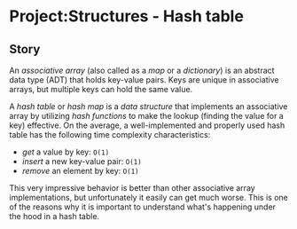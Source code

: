 # Project:Structures - Hash table

## Story

An _associative array_ (also called as a _map_ or a _dictionary_) is an
abstract data type (ADT) that holds key-value pairs. Keys are unique in
associative arrays, but multiple keys can hold the same value.

A _hash table_ or _hash map_ is a _data structure_ that implements
an associative array by utilizing _hash functions_ to make the lookup
(finding the value for a key) effective. On the average, a
well-implemented and properly used hash table has the following
time complexity characteristics:

- _get_ a value by key: `O(1)`
- _insert_ a new key-value pair: `O(1)`
- _remove_ an element by key: `O(1)`

This very impressive behavior is better than other associative array
implementations, but unfortunately it easily can get much worse. This
is one of the reasons why it is important to understand what's happening under the hood in a hash table.

